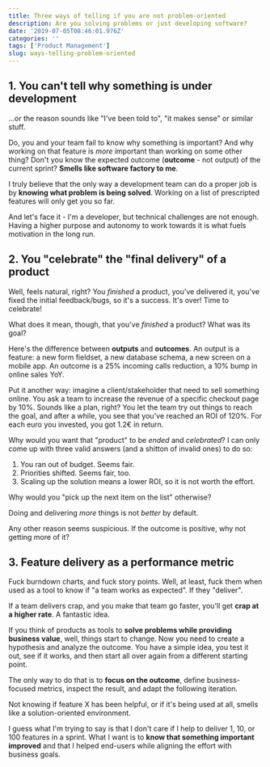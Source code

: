 ```yaml
---
title: Three ways of telling if you are not problem-oriented
description: Are you solving problems or just developing software?
date: '2019-07-05T08:46:01.976Z'
categories: ''
tags: ['Product Management']
slug: ways-telling-problem-oriented
---
```


## 1. You can't tell why something is under development

...or the reason sounds like "I've been told to", "it makes sense" or similar stuff.

Do, you and your team fail to know why something is important? And why working on that feature is _more_ important than working on some other thing? Don't you know the expected outcome (**outcome** - not output) of the current sprint? **Smells like software factory to me**.

I truly believe that the only way a development team can do a proper job is by **knowing what problem is being solved**. Working on a list of prescripted features will only get you so far.

And let's face it - I'm a developer, but technical challenges are not enough. Having a higher purpose and autonomy to work towards it is what fuels motivation in the long run.


## 2. You "celebrate" the "final delivery" of a product

Well, feels natural, right? You *finished* a product, you've delivered it, you've fixed the initial feedback/bugs, so it's a success. It's over! Time to celebrate!

What does it mean, though, that you've *finished* a product? What was its goal?

Here's the difference between **outputs** and **outcomes**. An output is a feature: a new form fieldset, a new database schema, a new screen on a mobile app. An outcome is a 25% incoming calls reduction, a 10% bump in online sales YoY.

Put it another way: imagine a client/stakeholder that need to sell something online. You ask a team to increase the revenue of a specific checkout page by 10%. Sounds like a plan, right? You let the team try out things to reach the goal, and after a while, you see that you've reached an ROI of 120%. For each euro you invested, you got 1.2€ in return.

Why would you want that "product" to be _ended_ and _celebrated_? I can only come up with three valid answers (and a shitton of invalid ones) to do so:

1. You ran out of budget. Seems fair.
2. Priorities shifted. Seems fair, too.
3. Scaling up the solution means a lower ROI, so it is not worth the effort.

Why would you "pick up the next item on the list" otherwise?

Doing and delivering _more_ things is not _better_ by default.

Any other reason seems suspicious. If the outcome is positive, why not getting more of it?


## 3. Feature delivery as a performance metric

Fuck burndown charts, and fuck story points. Well, at least, fuck them when used as a tool to know if "a team works as expected". If they "deliver".

If a team delivers crap, and you make that team go faster, you'll get **crap at a higher rate**. A fantastic idea.

If you think of products as tools to **solve problems while providing business value**, well, things start to change. Now you need to create a hypothesis and analyze the outcome. You have a simple idea, you test it out, see if it works, and then start all over again from a different starting point.

The only way to do that is to **focus on the outcome**, define business-focused metrics, inspect the result, and adapt the following iteration.

Not knowing if feature X has been helpful, or if it's being used at all, smells like a solution-oriented environment.

I guess what I'm trying to say is that I don't care if I help to deliver 1, 10, or 100 features in a sprint. What I want is to **know that something important improved** and that I helped end-users while aligning the effort with business goals.
